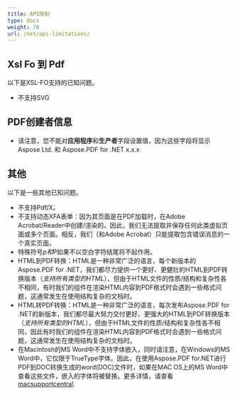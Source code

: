 ```yaml
---
title: API限制
type: docs
weight: 70
url: /net/api-limitations/
---
```


## **Xsl Fo 到 Pdf**
以下是XSL-FO支持的已知问题。

- 不支持SVG
## **PDF创建者信息**
- 请注意，您不能对**应用程序**和**生产者**字段设置值，因为这些字段将显示Aspose Ltd. 和 Aspose.PDF for .NET x.x.x
## **其他**
以下是一些其他已知问题。

- 不支持Pdf/X。
- 不支持动态XFA表单：因为其页面是在PDF加载时，在Adobe Acrobat/Reader中创建/渲染的。因此，我们无法提取并保存任何此类虚拟页面或多个页面。相反，我们（和Adobe Acrobat）只能提取包含错误消息的一个真实页面。
- 特殊符号$p和$P如果不以空白字符结尾将不起作用。
- HTML到PDF转换：HTML是一种非常广泛的语言，每个新版本的Aspose.PDF for .NET，我们都尽力提供一个更好、更健壯的HTML到PDF转换版本（*支持所有类型的HTML*），但由于HTML文件的性质/结构和复杂性各不相同，有时我们的组件在渲染HTML内容到PDF格式时会遇到一些格式问题，这通常发生在使用结构复杂的文档时。
- HTML转PDF转换：HTML是一种非常广泛的语言，每次发布Aspose.PDF for .NET的新版本，我们都尽最大努力交付更好、更强大的HTML到PDF转换版本（*支持所有类型的HTML*），但由于HTML文件的性质/结构和复杂性各不相同，因此有时我们的组件在渲染HTML内容到PDF格式时会遇到一些格式问题，这通常发生在使用结构复杂的文档时。
- 在Macintosh的MS Word中不支持字体嵌入，同时请注意，在Windows的MS Word中，它仅限于TrueType字体。因此，在使用Aspose.PDF for.NET进行PDF到DOC转换生成的word(DOC)文件时，如果在MAC OS上的MS Word中查看这些文件，嵌入的字体将被替换。更多详情，请查看 [macsupportcentral](http://www.macsupportcentral.com/2012/05/embed-fonts-microsoft-office-word-files/).
